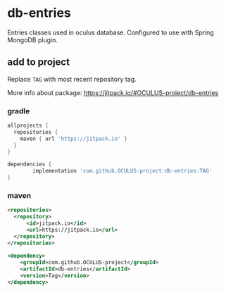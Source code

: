 # db-entries
Entries classes used in oculus database. Configured to use with Spring MongoDB plugin.

## add to project
Replace `TAG` with most recent repository tag.

More info about package: https://jitpack.io/#OCULUS-project/db-entries

### gradle
```groovy
allprojects {
  repositories {
    maven { url 'https://jitpack.io' }
  }
}

dependencies {
        implementation 'com.github.OCULUS-project:db-entries:TAG'
}
```
### maven
```xml
<repositories>
  <repository>
      <id>jitpack.io</id>
      <url>https://jitpack.io</url>
  </repository>
</repositories>
  
<dependency>
    <groupId>com.github.OCULUS-project</groupId>
    <artifactId>db-entries</artifactId>
    <version>Tag</version>
</dependency>
```

